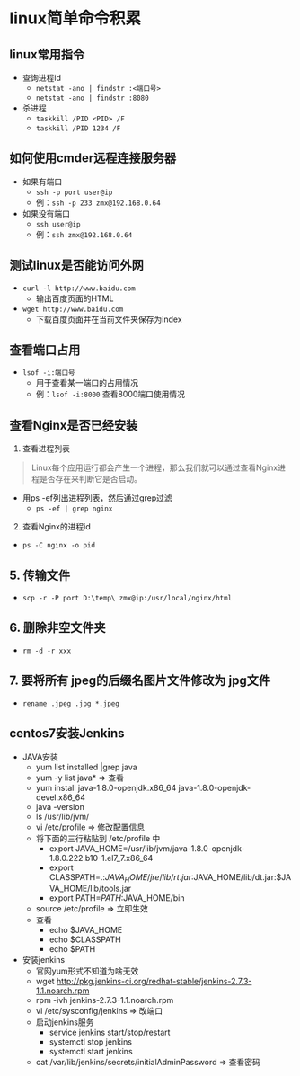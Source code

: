 # linux简单命令积累

## linux常用指令
- 查询进程id
  - `netstat -ano | findstr :<端口号>`
  - `netstat -ano | findstr :8080`
- 杀进程
  - `taskkill /PID <PID> /F`
  - `taskkill /PID 1234 /F`

## 如何使用cmder远程连接服务器
- 如果有端口
    - `ssh -p port user@ip`
    - 例：`ssh -p 233 zmx@192.168.0.64`
- 如果没有端口
    - `ssh user@ip`
    - 例：`ssh zmx@192.168.0.64`

## 测试linux是否能访问外网
- `curl -l http://www.baidu.com` 
    - 输出百度页面的HTML
- `wget http://www.baidu.com`
    - 下载百度页面并在当前文件夹保存为index

## 查看端口占用
- `lsof -i:端口号`
    - 用于查看某一端口的占用情况
    - 例：`lsof -i:8000` 查看8000端口使用情况

## 查看Nginx是否已经安装
1. 查看进程列表
> Linux每个应用运行都会产生一个进程，那么我们就可以通过查看Nginx进程是否存在来判断它是否启动。
- 用ps -ef列出进程列表，然后通过grep过滤
    - `ps -ef | grep nginx`

2. 查看Nginx的进程id
- `ps -C nginx -o pid`

## 5. 传输文件
- `scp -r -P port D:\temp\ zmx@ip:/usr/local/nginx/html`

## 6. 删除非空文件夹
- `rm -d -r xxx`

## 7. 要将所有 jpeg的后缀名图片文件修改为 jpg文件
- `rename .jpeg .jpg *.jpeg`

## centos7安装Jenkins
- JAVA安装
    - yum list installed |grep java
    - yum -y list java* => 查看
    - yum install java-1.8.0-openjdk.x86_64 java-1.8.0-openjdk-devel.x86_64 
    - java -version
    - ls /usr/lib/jvm/
    - vi /etc/profile => 修改配置信息
    - 将下面的三行粘贴到 /etc/profile 中
        - export JAVA_HOME=/usr/lib/jvm/java-1.8.0-openjdk-1.8.0.222.b10-1.el7_7.x86_64
        - export CLASSPATH=.:$JAVA_HOME/jre/lib/rt.jar:$JAVA_HOME/lib/dt.jar:$JAVA_HOME/lib/tools.jar
        - export PATH=$PATH:$JAVA_HOME/bin
    - source /etc/profile => 立即生效
    - 查看
        - echo $JAVA_HOME
        - echo $CLASSPATH
        - echo $PATH
- 安装jenkins
    - 官网yum形式不知道为啥无效
    - wget http://pkg.jenkins-ci.org/redhat-stable/jenkins-2.7.3-1.1.noarch.rpm
    - rpm -ivh jenkins-2.7.3-1.1.noarch.rpm
    - vi /etc/sysconfig/jenkins => 改端口
    - 启动jenkins服务
        - service jenkins start/stop/restart
        - systemctl stop jenkins
        - systemctl start jenkins
    - cat /var/lib/jenkins/secrets/initialAdminPassword => 查看密码

